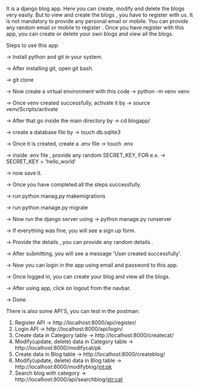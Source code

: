 It is a django blog app. Here you can create, modify and delete the blogs very easily. But to view and create the blogs , you have to register with us. It is not mandatory to provide any personal email or mobile. You can provide any random email or mobile to register . Once you have register with this app, you can create or delete your own blogs and view all the blogs.

Steps to use this app:

-> Install python and git in your system. 

-> After installing git, open git bash.

-> git clone 

-> Now create a virtual environment with this code ->    python -m venv venv

-> Once venv created successfully, activate it by -> source venv/Scripts/activate

-> After that go inside the main directory by -> cd blogapp/

-> create a database file by -> touch db.sqlite3

-> Once it is created, create a .env file -> touch .env

-> inside .env file , provide any random SECRET_KEY, FOR e.x. -> SECRET_KEY = 'hello_world'

-> now save it.

-> Once you have completed all the steps successfully.

-> run python manag.py makemigrations

-> run python manage.py migrate

-> Now run the django server using ->   python manage.py runserver 

-> If everything was fine, you will see a sign up form.

-> Provide the details , you can provide any random details .

-> After submitting, you will see a message 'User created successfully'.

-> Now you can login in the app using email and password to this app.

-> Once logged in, you can create your blog and  view all the blogs.

-> After using app, click on logout from the navbar.

-> Done.

There is also some API'S, you can test in the postman:

1. Register API ->    http://localhost:8000/api/register/
2. Login API ->    http://localhost:8000/api/login/
3. Create data in Category table ->   http://localhost:8000/createcat/
4. Modify(update, delete) data in Category table ->  http://localhost:8000/modifycat/pk
5. Create data in Blog table ->   http://localhost:8000/createblog/
6. Modify(update, delete) data in Blog table ->  http://localhost:8000/modifyblog/<int:pk>
7. Search blog with category ->   http://localhost:8000/api/searchblog/<str:cat>
